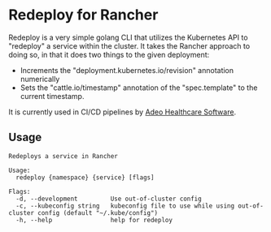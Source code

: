 # Redeploy for Rancher

Redeploy is a very simple golang CLI that utilizes the Kubernetes API to "redeploy" a service within the cluster. It takes the Rancher approach to doing so, in that it does two things to the given deployment:

- Increments the "deployment.kubernetes.io/revision" annotation numerically
- Sets the "cattle.io/timestamp" annotation of the "spec.template" to the current timestamp.

It is currently used in CI/CD pipelines by [Adeo Healthcare Software](https://adeohs.com).

## Usage

```
Redeploys a service in Rancher

Usage:
  redeploy {namespace} {service} [flags]

Flags:
  -d, --development         Use out-of-cluster config
  -c, --kubeconfig string   kubeconfig file to use while using out-of-cluster config (default "~/.kube/config")
  -h, --help                help for redeploy
```
